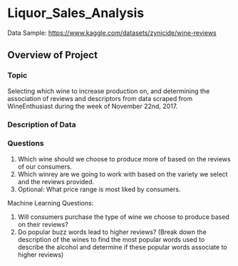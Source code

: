 # Liquor_Sales_Analysis

  Data Sample: https://www.kaggle.com/datasets/zynicide/wine-reviews

## Overview of Project

### Topic 
  Selecting which wine to increase production on, and determining the association of reviews and descriptors from data scraped from WineEnthusiast during the week of November 22nd, 2017. 
  
### Description of Data
  
### Questions
  1. Which wine should we choose to produce more of based on the reviews of our consumers. 
  2. Which winrey are we going to work with based on the variety we select and the reviews provided. 
  3. Optional: What price range is most liked by consumers. 

Machine Learning Questions: 
  1. Will consumers purchase the type of wine we choose to produce based on their reviews?
  2. Do popular buzz words lead to higher reviews? (Break down the description of the wines to find the most popular words used to describe the alcohol and determine if these popular words associate to higher reviews)
  
  
